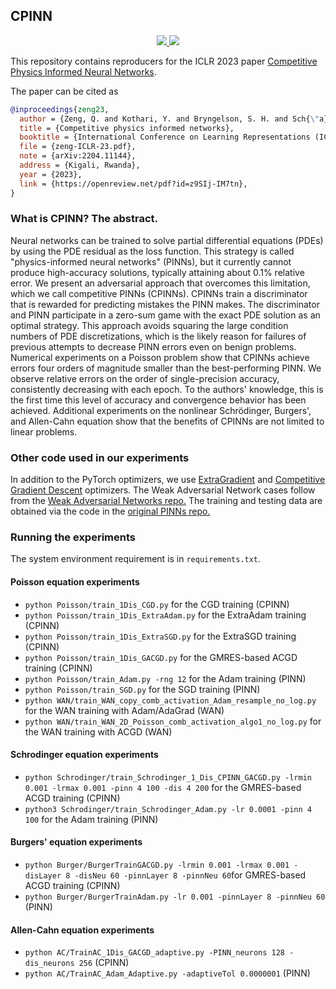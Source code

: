 ## CPINN

<p align="center"> 
<a href="https://lbesson.mit-license.org/">
  <img src="https://img.shields.io/badge/License-MIT-blue.svg" />
</a>
<a href="http://doi.org/10.48550/arXiv.2204.11144">
  <img src="http://img.shields.io/badge/DOI-10.48550/arXiv.2204.11144-B31B1B.svg" />
</a>
</p>

This repository contains reproducers for the ICLR 2023 paper [Competitive Physics Informed Neural Networks](https://arxiv.org/abs/2204.11144).

The paper can be cited as
```bibtex
@inproceedings{zeng23,
  author = {Zeng, Q. and Kothari, Y. and Bryngelson, S. H. and Sch{\"a}fer, F.},
  title = {Competitive physics informed networks},
  booktitle = {International Conference on Learning Representations (ICLR)},
  file = {zeng-ICLR-23.pdf},
  note = {arXiv:2204.11144},
  address = {Kigali, Rwanda},
  year = {2023},
  link = {https://openreview.net/pdf?id=z9SIj-IM7tn},
}
```

### What is CPINN? The abstract.

Neural networks can be trained to solve partial differential equations (PDEs) by using the PDE residual as the loss function. This strategy is called "physics-informed neural networks" (PINNs), but it currently cannot produce high-accuracy solutions, typically attaining about 0.1% relative error. We present an adversarial approach that overcomes this limitation, which we call competitive PINNs (CPINNs). CPINNs train a discriminator that is rewarded for predicting mistakes the PINN makes. The discriminator and PINN participate in a zero-sum game with the exact PDE solution as an optimal strategy. This approach avoids squaring the large condition numbers of PDE discretizations, which is the likely reason for failures of previous attempts to decrease PINN errors even on benign problems. Numerical experiments on a Poisson problem show that CPINNs achieve errors four orders of magnitude smaller than the best-performing PINN. We observe relative errors on the order of single-precision accuracy, consistently decreasing with each epoch. To the authors' knowledge, this is the first time this level of accuracy and convergence behavior has been achieved. Additional experiments on the nonlinear Schrödinger, Burgers', and Allen-Cahn equation show that the benefits of CPINNs are not limited to linear problems.

### Other code used in our experiments

In addition to the PyTorch optimizers, we use [ExtraGradient](https://github.com/facebookresearch/GAN-optimization-landscape/blob/main/lib/optim/extragradient.py) and [Competitive Gradient Descent](https://github.com/devzhk/cgds-package) optimizers.
The Weak Adversarial Network cases follow from the [Weak Adversarial Networks repo.](https://github.com/yaohua32/wan)
The training and testing data are obtained via the code in the [original PINNs repo.](https://github.com/maziarraissi/PINNs)

### Running the experiments

The system environment requirement is in `requirements.txt`. 

#### Poisson equation experiments 

* `python Poisson/train_1Dis_CGD.py` for the CGD training (CPINN)
* `python Poisson/train_1Dis_ExtraAdam.py` for the ExtraAdam training (CPINN)
* `python Poisson/train_1Dis_ExtraSGD.py` for the ExtraSGD training (CPINN)
* `python Poisson/train_1Dis_GACGD.py` for the GMRES-based ACGD training (CPINN)
* `python Poisson/train_Adam.py -rng 12` for the Adam training (PINN)
* `python Poisson/train_SGD.py` for the SGD training (PINN)
* `python WAN/train_WAN_copy_comb_activation_Adam_resample_no_log.py` for the WAN training with Adam/AdaGrad (WAN)
* `python WAN/train_WAN_2D_Poisson_comb_activation_algo1_no_log.py` for the WAN training with ACGD (WAN)

#### Schrodinger equation experiments 

* `python Schrodinger/train_Schrodinger_1_Dis_CPINN_GACGD.py -lrmin 0.001 -lrmax 0.001 -pinn 4 100 -dis 4 200` for the GMRES-based ACGD training (CPINN)
* `python3 Schrodinger/train_Schrodinger_Adam.py -lr 0.0001 -pinn 4 100` for the Adam training (PINN)

#### Burgers' equation experiments 

* `python Burger/BurgerTrainGACGD.py -lrmin 0.001 -lrmax 0.001 -disLayer 8 -disNeu 60 -pinnLayer 8 -pinnNeu 60`for GMRES-based ACGD training (CPINN)
* `python Burger/BurgerTrainAdam.py -lr 0.001 -pinnLayer 8 -pinnNeu 60` (PINN)

#### Allen-Cahn equation experiments 

* `python AC/TrainAC_1Dis_GACGD_adaptive.py -PINN_neurons 128 -dis_neurons 256` (CPINN)
* `python AC/TrainAC_Adam_Adaptive.py -adaptiveTol 0.0000001` (PINN)
